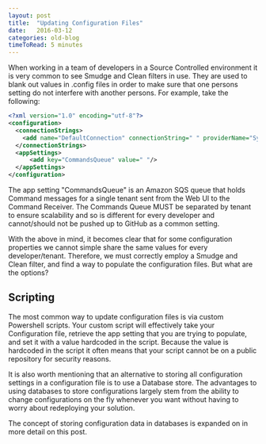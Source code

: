 ```yaml
---
layout: post
title:  "Updating Configuration Files"
date:   2016-03-12
categories: old-blog
timeToRead: 5 minutes
---
```


When working in a team of developers in a Source Controlled environment it is very common to see Smudge and Clean filters in use.  They are used to blank out values in .config files in order to make sure that one persons setting do not interfere with another persons.  For example, take the following:

```xml
<?xml version="1.0" encoding="utf-8"?>
<configuration>
  <connectionStrings>
    <add name="DefaultConnection" connectionString=" " providerName="System.Data.SqlClient" />
  </connectionStrings>
  <appSettings>
      <add key="CommandsQueue" value=" "/>
  </appSettings>
</configuration>
```

The app setting "CommandsQueue" is an Amazon SQS queue that holds Command messages for a single tenant sent from the Web UI to the Command Receiver.  The Commands Queue MUST be separated by tenant to ensure scalability and so is different for every developer and cannot/should not be pushed up to GitHub as a common setting.

With the above in mind, it becomes clear that for some configuration properties we cannot simple share the same values for every developer/tenant.  Therefore, we must correctly employ a Smudge and Clean filter, and find a way to populate the configuration files.  But what are the options?

## Scripting
The most common way to update configuration files is via custom Powershell scripts.  Your custom script will effectively take your Configuration file, retrieve the app setting that you are trying to populate, and set it with a value hardcoded in the script.  Because the value is hardcoded in the script it often means that your script cannot be on a public repository for security reasons.

It is also worth mentioning that an alternative to storing all configuration settings in a configuration file is to use a Database store.  The advantages to using databases to store configurations largely stem from the ability to change configurations on the fly whenever you want without having to worry about redeploying your solution.

The concept of storing configuration data in databases is expanded on in more detail on this post.
